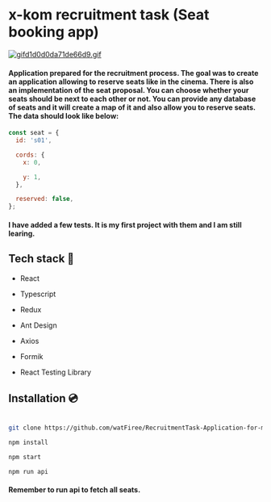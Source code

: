 # x-kom recruitment task (Seat booking app)

[![gifd1d0d0da71de66d9.gif](https://s6.gifyu.com/images/gifd1d0d0da71de66d9.gif)](https://gifyu.com/image/oEwM)

#### Application prepared for the recruitment process. The goal was to create an application allowing to reserve seats like in the cinema. There is also an implementation of the seat proposal. You can choose whether your seats should be next to each other or not. You can provide any database of seats and it will create a map of it and also allow you to reserve seats. The data should look like below:

```javascript
const seat = {
  id: 's01',

  cords: {
    x: 0,

    y: 1,
  },

  reserved: false,
};
```

#### **I have added a few tests. It is my first project with them and I am still learing.**

## Tech stack 🔧

- React

- Typescript

- Redux

- Ant Design

- Axios

- Formik

- React Testing Library

## Installation 💿

```bash

git clone https://github.com/watFiree/RecruitmentTask-Application-for-managing-seat-booking.git

npm install

npm start

npm run api

```

#### **Remember to run api to fetch all seats.**

